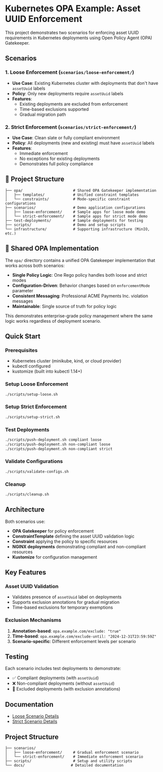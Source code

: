 # Kubernetes OPA Example: Asset UUID Enforcement

This project demonstrates two scenarios for enforcing asset UUID requirements in Kubernetes deployments using Open Policy Agent (OPA) Gatekeeper.

## Scenarios

### 1. Loose Enforcement (`scenarios/loose-enforcement/`)
- **Use Case**: Existing Kubernetes cluster with deployments that don't have `assetUuid` labels
- **Policy**: Only new deployments require `assetUuid` labels
- **Features**: 
  - Existing deployments are excluded from enforcement
  - Time-based exclusions supported
  - Gradual migration path

### 2. Strict Enforcement (`scenarios/strict-enforcement/`)
- **Use Case**: Clean slate or fully compliant environment
- **Policy**: All deployments (new and existing) must have `assetUuid` labels
- **Features**:
  - Immediate enforcement
  - No exceptions for existing deployments
  - Demonstrates full policy compliance

## 📁 Project Structure

```
├── opa/                       # Shared OPA Gatekeeper implementation
│   ├── templates/             # Unified constraint templates
│   └── constraints/           # Mode-specific constraint configurations
├── scenarios/                 # Demo application configurations
│   ├── loose-enforcement/     # Sample apps for loose mode demo
│   └── strict-enforcement/    # Sample apps for strict mode demo
├── test-deployments/          # Sample deployments for testing
├── scripts/                   # Demo and setup scripts
└── infrastructure/            # Supporting infrastructure (MinIO, etc.)
```

## 🔧 Shared OPA Implementation

The `opa/` directory contains a unified OPA Gatekeeper implementation that works across both scenarios:

- **Single Policy Logic**: One Rego policy handles both loose and strict modes
- **Configuration-Driven**: Behavior changes based on `enforcementMode` parameter
- **Consistent Messaging**: Professional ACME Payments Inc. violation messages
- **Maintainable**: Single source of truth for policy logic

This demonstrates enterprise-grade policy management where the same logic works regardless of deployment scenario.

## Quick Start

### Prerequisites
- Kubernetes cluster (minikube, kind, or cloud provider)
- kubectl configured
- kustomize (built into kubectl 1.14+)

### Setup Loose Enforcement
```bash
./scripts/setup-loose.sh
```

### Setup Strict Enforcement
```bash
./scripts/setup-strict.sh
```

### Test Deployments
```bash
./scripts/push-deployment.sh compliant loose
./scripts/push-deployment.sh non-compliant loose
./scripts/push-deployment.sh non-compliant strict
```

### Validate Configurations
```bash
./scripts/validate-configs.sh
```

### Cleanup
```bash
./scripts/cleanup.sh
```

## Architecture

Both scenarios use:
- **OPA Gatekeeper** for policy enforcement
- **ConstraintTemplate** defining the asset UUID validation logic
- **Constraint** applying the policy to specific resources
- **NGINX deployments** demonstrating compliant and non-compliant resources
- **Kustomize** for configuration management

## Key Features

### Asset UUID Validation
- Validates presence of `assetUuid` label on deployments
- Supports exclusion annotations for gradual migration
- Time-based exclusions for temporary exemptions

### Exclusion Mechanisms
1. **Annotation-based**: `opa.example.com/exclude: "true"`
2. **Time-based**: `opa.example.com/exclude-until: "2024-12-31T23:59:59Z"`
3. **Scenario-specific**: Different enforcement levels per scenario

## Testing

Each scenario includes test deployments to demonstrate:
- ✅ Compliant deployments (with `assetUuid`)
- ❌ Non-compliant deployments (without `assetUuid`)
- 🔄 Excluded deployments (with exclusion annotations)

## Documentation

- [Loose Scenario Details](docs/loose-scenario.md)
- [Strict Scenario Details](docs/strict-scenario.md)

## Project Structure

```
├── scenarios/
│   ├── loose-enforcement/     # Gradual enforcement scenario
│   └── strict-enforcement/    # Immediate enforcement scenario
├── scripts/                   # Setup and utility scripts
└── docs/                     # Detailed documentation
```
